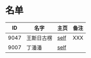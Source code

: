 
# 名单

|  ID    |  名字    |  主页    | 备注     |
| ---- | ---- | ---- | ---- |
|  9047    |   王斯日古楞   |      [self](Self-Intro.md)    | XXX  |
|  9007   |    丁潘潘  |  [self](9007.md)    |      |

